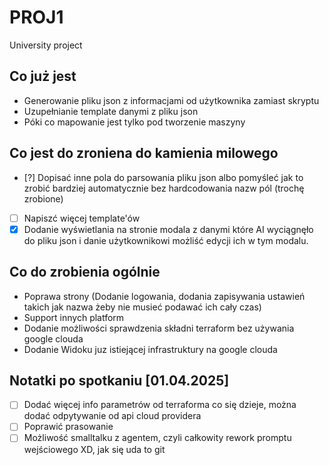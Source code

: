 # PROJ1
University project

## Co już jest 
- Generowanie pliku json z informacjami od użytkownika zamiast skryptu
- Uzupełnianie template danymi z pliku json
- Póki co mapowanie jest tylko pod tworzenie maszyny
## Co jest do zroniena do kamienia milowego
- [?] Dopisać inne pola do parsowania pliku json albo pomyśleć jak to zrobić bardziej automatycznie bez hardcodowania nazw pól (trochę zrobione)
- [ ] Napiszć więcej template'ów
- [x] Dodanie wyświetlania na stronie modala z danymi które AI wyciągnęło do pliku json i danie użytkownikowi możliść edycji ich w tym modalu.
## Co do zrobienia ogólnie
- Poprawa strony (Dodanie logowania, dodania zapisywania ustawień takich jak nazwa żeby nie musieć podawać ich cały czas)
- Support innych platform
- Dodanie możliwości sprawdzenia składni terraform bez używania google clouda
- Dodanie Widoku juz istiejącej infrastruktury na google clouda

## Notatki po spotkaniu [01.04.2025]

- [ ] Dodać więcej info parametrów od terraforma co się dzieje, można dodać odpytywanie od api cloud providera
- [ ] Poprawić prasowanie
- [ ] Możliwość smalltalku z agentem, czyli całkowity rework promptu wejściowego XD, jak się uda to git